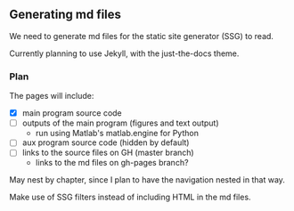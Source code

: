 
## Generating md files

We need to generate md files for the static site generator (SSG) to read.

Currently planning to use Jekyll, with the just-the-docs theme.

### Plan

The pages will include:
* [x] main program source code
* [ ] outputs of the main program (figures and text output)
  * run using Matlab's matlab.engine for Python
* [ ] aux program source code (hidden by default)
* [ ] links to the source files on GH (master branch)
  * links to the md files on gh-pages branch?

May nest by chapter, since I plan to have the navigation nested in that way.

Make use of SSG filters instead of including HTML in the md files.

